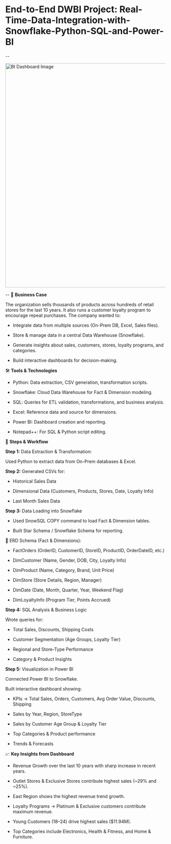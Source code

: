 # End-to-End DWBI Project: Real-Time-Data-Integration-with-Snowflake-Python-SQL-and-Power-BI
--

<img width="1223" height="703" alt="BI Dashboard Image" src="https://github.com/user-attachments/assets/a849c922-0559-4b11-9a15-1d58f40edec2" />

--
🏢 **Business Case**

The organization sells thousands of products across hundreds of retail stores for the last 10 years.
It also runs a customer loyalty program to encourage repeat purchases.
The company wanted to:

- Integrate data from multiple sources (On-Prem DB, Excel, Sales files).

- Store & manage data in a central Data Warehouse (Snowflake).

- Generate insights about sales, customers, stores, loyalty programs, and categories.

- Build interactive dashboards for decision-making.

🛠 **Tools & Technologies**

- Python: Data extraction, CSV generation, transformation scripts.

- Snowflake: Cloud Data Warehouse for Fact & Dimension modeling.

- SQL: Queries for ETL validation, transformations, and business analysis.

- Excel: Reference data and source for dimensions.

- Power BI: Dashboard creation and reporting.

- Notepad++: For SQL & Python script editing.

🔑 **Steps & Workflow**

**Step 1:** Data Extraction & Transformation:

Used Python to extract data from On-Prem databases & Excel.

**Step 2:** Generated CSVs for:

- Historical Sales Data

- Dimensional Data (Customers, Products, Stores, Date, Loyalty Info)

- Last Month Sales Data

**Step 3:** Data Loading into Snowflake

- Used SnowSQL COPY command to load Fact & Dimension tables.

- Built Star Schema / Snowflake Schema for reporting.

📌 ERD Schema (Fact & Dimensions):

- FactOrders (OrderID, CustomerID, StoreID, ProductID, OrderDateID, etc.)

- DimCustomer (Name, Gender, DOB, City, Loyalty Info)

- DimProduct (Name, Category, Brand, Unit Price)

- DimStore (Store Details, Region, Manager)

- DimDate (Date, Month, Quarter, Year, Weekend Flag)

- DimLoyaltyInfo (Program Tier, Points Accrued)

**Step 4:** SQL Analysis & Business Logic

Wrote queries for:

- Total Sales, Discounts, Shipping Costs

- Customer Segmentation (Age Groups, Loyalty Tier)

- Regional and Store-Type Performance

- Category & Product Insights

**Step 5:** Visualization in Power BI

Connected Power BI to Snowflake.

Built interactive dashboard showing:

- KPIs → Total Sales, Orders, Customers, Avg Order Value, Discounts, Shipping

- Sales by Year, Region, StoreType

- Sales by Customer Age Group & Loyalty Tier

- Top Categories & Product performance

- Trends & Forecasts

📈 **Key Insights from Dashboard**

- Revenue Growth over the last 10 years with sharp increase in recent years.

- Outlet Stores & Exclusive Stores contribute highest sales (~29% and ~25%).

- East Region shows the highest revenue trend growth.

- Loyalty Programs → Platinum & Exclusive customers contribute maximum revenue.

- Young Customers (18–24) drive highest sales ($11.94M).

- Top Categories include Electronics, Health & Fitness, and Home & Furniture.
